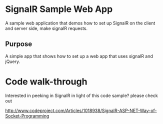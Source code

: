 # SignalR Sample Web App

A sample web application that demos how to set up SignalR on the client and server side, make signalR requests.


<h2><a id="user-content-purpose" class="anchor" href="#purpose" aria-hidden="true"><span class="octicon octicon-link"></span></a>Purpose</h2>

<p>
A simple app that shows how to set up a web app that uses signalR and jQuery. </p>

# Code walk-through

Interested in peeking in SignalR in light of this code sample? please check out 

http://www.codeproject.com/Articles/1018938/SignalR-ASP-NET-Way-of-Socket-Programming
